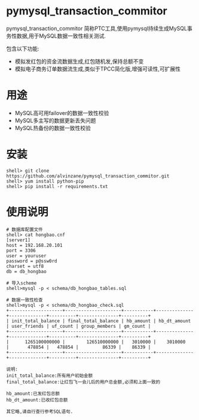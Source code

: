 pymysql_transaction_commitor
============================
pymysql_transaction_commitor 简称PTC工具,使用pymysql持续生成MySQL事务性数据,用于MySQL数据一致性相关测试.

包含以下功能:

* 模拟发红包的资金流数据生成,红包随机发,保持总额不变
* 模拟电子商务订单数据流生成,类似于TPCC简化版,增强可读性,可扩展性

用途
===

* MySQL高可用failover的数据一致性校验
* MySQL多主写的数据更新丢失问题
* MySQL热备份的数据一致性校验


安装
===

```
shell> git clone https://github.com/alvinzane/pymysql_transaction_commitor.git
shell> yum install python-pip
shell> pip install -r requirements.txt
```

使用说明
====
```
# 数据库配置文件
shell> cat hongbao.cnf
[server1]
host = 192.168.20.101
port = 3306
user = youruser
password = p@ssw0rd
charset = utf8
db = db_hongbao

# 导入scheme
shell>mysql -p < schema/db_hongbao_tables.sql

# 数据一致性检查
shell>mysql -p < schema/db_hongbao_check.sql
+--------------------+---------------------+-----------+--------------+--------------+----------+---------------+----------+
| init_total_balance | final_total_balance | hb_amount | hb_dt_amount | user_friends | uf_count | group_members | gm_count |
+--------------------+---------------------+-----------+--------------+--------------+----------+---------------+----------+
|      1265100000000 |        126510000000 |   3010000 |    3010000   |       478854 |   478854 |         86339 |    86339 |
+--------------------+---------------------+-----------+--------------+--------------+----------+---------------+----------+

说明:
init_total_balance:所有用户初始金额
final_total_balance:让红包飞一会儿后的用户总金额,必须和上面一致的

hb_amount:已发红包总额
hb_dt_amount:已收红包总额

其它略,请自行查行参考SQL语句.
```
